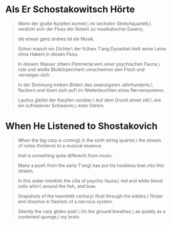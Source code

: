 Als Er Schostakowitsch Hörte
============================

> Wenn der große Karpfen kommt,\\
> im sechsten Streichquartett,\\
> verdickt sich der Fluss der Noten\\
> zu musikalischer Essenz,
>
> die etwas ganz andres ist als Musik.
>
> Schon manch ein Dichter\\
> der frühen T’ang Dynastie\\
> hielt seine Leine ohne Haken\\
> in diesen Fluss.
>
> In diesem Wasser zittern Flimmerlarven\\
> einer psychischen Fauna,\\
> rote und weiße Blutkörperchen\\
> umschwirren den Fisch und verneigen sich.
>
> In der Strömung treiben Bilder\\
> des zwanzigsten Jahrhunderts,\\
> flackern und lösen sich auf\\
> im Wetterleuchten eines Nervensystems.
>
> Lautlos gleitet der Karpfen vorüber.\\
> Auf dem Grund atmet still,\\
> wie ein zufriedener Schwamm,\\
> mein Gehirn.

When He Listened to Shostakovich
================================

> When the big carp is coming\\
> in the sixth string quartet,\\
> the stream of notes thickens\\
> to a musical essence
>
> that is something quite different\\
> from music.
>
> Many a poet\\
> from the early T’ang\\
> has put his hookless line\\
> into this stream.
>
> In this water tremble\\
> the cilia of psychic fauna;\\
> red and white blood cells whirr\\
> around the fish, and bow.
>
> Snapshots of the twentieth century\\
> float through the eddies,\\
> flicker and dissolve in flashes\\
> of a nervous system.
>
> Silently the carp glides past.\\
> On the ground breathes,\\
> as quietly as a contented sponge,\\
> my brain.

